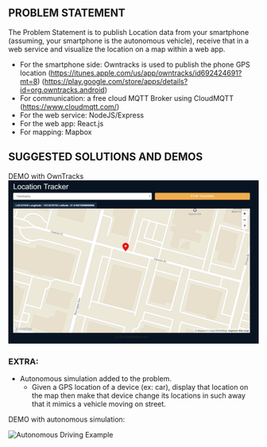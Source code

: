 ## PROBLEM STATEMENT
The Problem Statement is to publish Location data from your smartphone (assuming, your smartphone is the autonomous vehicle), receive that in a web service and visualize the location on a map within a web app.

- For the smartphone side: Owntracks is used to publish the phone GPS location (https://itunes.apple.com/us/app/owntracks/id692424691?mt=8) (https://play.google.com/store/apps/details?id=org.owntracks.android)
- For communication: a free cloud MQTT Broker using CloudMQTT (https://www.cloudmqtt.com/)
- For the web service: NodeJS/Express
- For the web app: React.js
- For mapping: Mapbox

## SUGGESTED SOLUTIONS AND DEMOS
DEMO with OwnTracks
![OwnTracks](./media/owntrack-demo.png)

### EXTRA:
- Autonomous simulation added to the problem.
  - Given a GPS location of a device (ex: car), display that location on the map then make that device change its locations in such away that it mimics a vehicle moving on street.
  
DEMO with autonomous simulation:

![Autonomous Driving Example](./media/demo.gif)
